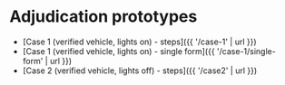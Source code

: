 # Adjudication prototypes

- [Case 1 (verified vehicle, lights on) - steps]({{ '/case-1' | url }})
- [Case 1 (verified vehicle, lights on) - single form]({{ '/case-1/single-form' | url }})
- [Case 2 (verified vehicle, lights off) - steps]({{ '/case2' | url }})
